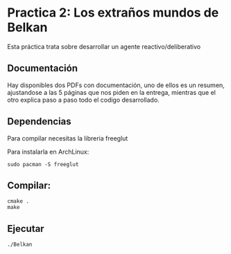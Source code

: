 # Practica 2: Los extraños mundos de Belkan

Esta práctica trata sobre desarrollar un agente reactivo/deliberativo

## Documentación

Hay disponibles dos PDFs con documentación, uno de ellos es un resumen, ajustandose a las 5 páginas que nos piden en la entrega, mientras que el otro explica paso a paso todo el codigo desarrollado.


## Dependencias

Para compilar necesitas la libreria freeglut

Para instalarla en ArchLinux:

```
sudo pacman -S freeglut
```

## Compilar:

```
cmake .
make
```

## Ejecutar

```
./Belkan
```
